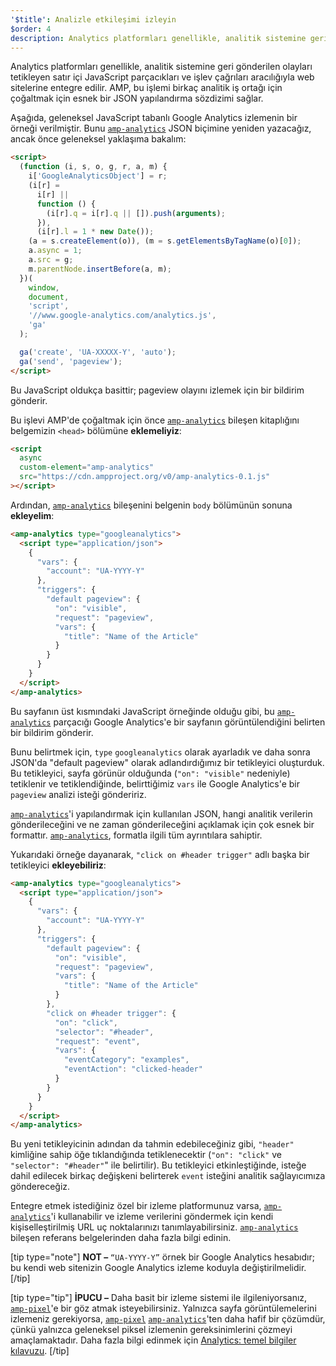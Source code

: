```yaml
---
'$title': Analizle etkileşimi izleyin
$order: 4
description: Analytics platformları genellikle, analitik sistemine geri gönderilen olayları tetikleyen satır içi JavaScript parçacıkları ve işlev çağrıları aracılığıyla web sitelerine entegre edilir.
---
```


Analytics platformları genellikle, analitik sistemine geri gönderilen olayları tetikleyen satır içi JavaScript parçacıkları ve işlev çağrıları aracılığıyla web sitelerine entegre edilir. AMP, bu işlemi birkaç analitik iş ortağı için çoğaltmak için esnek bir JSON yapılandırma sözdizimi sağlar.

Aşağıda, geleneksel JavaScript tabanlı Google Analytics izlemenin bir örneği verilmiştir. Bunu [`amp-analytics`](../../../../documentation/components/reference/amp-analytics.md) JSON biçimine yeniden yazacağız, ancak önce geleneksel yaklaşıma bakalım:

```html
<script>
  (function (i, s, o, g, r, a, m) {
    i['GoogleAnalyticsObject'] = r;
    (i[r] =
      i[r] ||
      function () {
        (i[r].q = i[r].q || []).push(arguments);
      }),
      (i[r].l = 1 * new Date());
    (a = s.createElement(o)), (m = s.getElementsByTagName(o)[0]);
    a.async = 1;
    a.src = g;
    m.parentNode.insertBefore(a, m);
  })(
    window,
    document,
    'script',
    '//www.google-analytics.com/analytics.js',
    'ga'
  );

  ga('create', 'UA-XXXXX-Y', 'auto');
  ga('send', 'pageview');
</script>
```

Bu JavaScript oldukça basittir; pageview olayını izlemek için bir bildirim gönderir.

Bu işlevi AMP'de çoğaltmak için önce [`amp-analytics`](../../../../documentation/components/reference/amp-analytics.md) bileşen kitaplığını belgemizin `<head>` bölümüne **eklemeliyiz**:

```html
<script
  async
  custom-element="amp-analytics"
  src="https://cdn.ampproject.org/v0/amp-analytics-0.1.js"
></script>
```

Ardından, [`amp-analytics`](../../../../documentation/components/reference/amp-analytics.md) bileşenini belgenin `body` bölümünün sonuna **ekleyelim**:

```html
<amp-analytics type="googleanalytics">
  <script type="application/json">
    {
      "vars": {
        "account": "UA-YYYY-Y"
      },
      "triggers": {
        "default pageview": {
          "on": "visible",
          "request": "pageview",
          "vars": {
            "title": "Name of the Article"
          }
        }
      }
    }
  </script>
</amp-analytics>
```

Bu sayfanın üst kısmındaki JavaScript örneğinde olduğu gibi, bu [`amp-analytics`](../../../../documentation/components/reference/amp-analytics.md) parçacığı Google Analytics'e bir sayfanın görüntülendiğini belirten bir bildirim gönderir.

Bunu belirtmek için, `type` `googleanalytics` olarak ayarladık ve daha sonra JSON'da "default pageview" olarak adlandırdığımız bir tetikleyici oluşturduk. Bu tetikleyici, sayfa görünür olduğunda (`"on": "visible"` nedeniyle) tetiklenir ve tetiklendiğinde, belirttiğimiz `vars` ile Google Analytics'e bir `pageview` analizi isteği göndeririz.

[`amp-analytics`](../../../../documentation/components/reference/amp-analytics.md)'i yapılandırmak için kullanılan JSON, hangi analitik verilerin gönderileceğini ve ne zaman gönderileceğini açıklamak için çok esnek bir formattır. [`amp-analytics`](../../../../documentation/components/reference/amp-analytics.md), formatla ilgili tüm ayrıntılara sahiptir.

Yukarıdaki örneğe dayanarak, `"click on #header trigger"` adlı başka bir tetikleyici **ekleyebiliriz**:

```html
<amp-analytics type="googleanalytics">
  <script type="application/json">
    {
      "vars": {
        "account": "UA-YYYY-Y"
      },
      "triggers": {
        "default pageview": {
          "on": "visible",
          "request": "pageview",
          "vars": {
            "title": "Name of the Article"
          }
        },
        "click on #header trigger": {
          "on": "click",
          "selector": "#header",
          "request": "event",
          "vars": {
            "eventCategory": "examples",
            "eventAction": "clicked-header"
          }
        }
      }
    }
  </script>
</amp-analytics>
```

Bu yeni tetikleyicinin adından da tahmin edebileceğiniz gibi, <code>"header"</code> kimliğine sahip öğe tıklandığında tetiklenecektir (<code>"on": "click"</code> ve <code>"selector": "#header"</code>" ile belirtilir). Bu tetikleyici etkinleştiğinde, isteğe dahil edilecek birkaç değişkeni belirterek <code>event</code> isteğini analitik sağlayıcımıza göndereceğiz.

Entegre etmek istediğiniz özel bir izleme platformunuz varsa, [`amp-analytics`](../../../../documentation/components/reference/amp-analytics.md)'i kullanabilir ve izleme verilerini göndermek için kendi kişiselleştirilmiş URL uç noktalarınızı tanımlayabilirsiniz. [`amp-analytics`](../../../../documentation/components/reference/amp-analytics.md) bileşen referans belgelerinden daha fazla bilgi edinin.

[tip type="note"] **NOT –** `“UA-YYYY-Y”` örnek bir Google Analytics hesabıdır; bu kendi web sitenizin Google Analytics izleme koduyla değiştirilmelidir. [/tip]

[tip type="tip"] **İPUCU –** Daha basit bir izleme sistemi ile ilgileniyorsanız, [`amp-pixel`](../../../../documentation/components/reference/amp-pixel.md)'e bir göz atmak isteyebilirsiniz. Yalnızca sayfa görüntülemelerini izlemeniz gerekiyorsa, [`amp-pixel`](../../../../documentation/components/reference/amp-pixel.md) [`amp-analytics`](../../../../documentation/components/reference/amp-analytics.md)'ten daha hafif bir çözümdür, çünkü yalnızca geleneksel piksel izlemenin gereksinimlerini çözmeyi amaçlamaktadır. Daha fazla bilgi edinmek için [Analytics: temel bilgiler kılavuzu](../../../../documentation/guides-and-tutorials/optimize-measure/configure-analytics/analytics_basics.md). [/tip]
